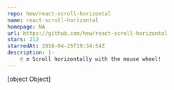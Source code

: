 ```yaml
---
repo: hew/react-scroll-horizontal
name: react-scroll-horizontal
homepage: NA
url: https://github.com/hew/react-scroll-horizontal
stars: 212
starredAt: 2016-04-25T19:34:54Z
description: |-
    🖱 🔛 Scroll horizontally with the mouse wheel!
---
```


[object Object]
